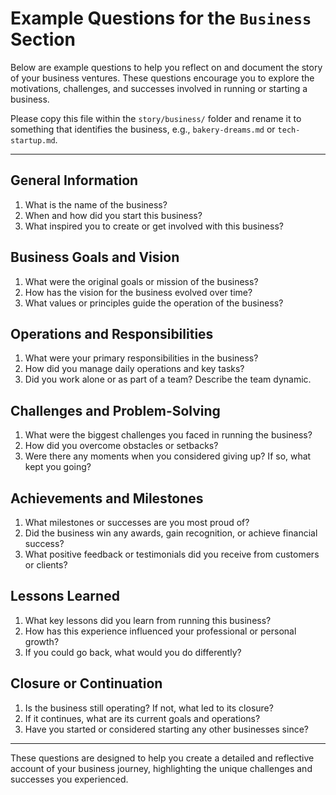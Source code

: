 # Example Questions for the `Business` Section

Below are example questions to help you reflect on and document the story of your business ventures. These questions encourage you to explore the motivations, challenges, and successes involved in running or starting a business.

Please copy this file within the `story/business/` folder and rename it to something that identifies the business, e.g., `bakery-dreams.md` or `tech-startup.md`.

---

## **General Information**
1. What is the name of the business?
2. When and how did you start this business?
3. What inspired you to create or get involved with this business?

## **Business Goals and Vision**
1. What were the original goals or mission of the business?
2. How has the vision for the business evolved over time?
3. What values or principles guide the operation of the business?

## **Operations and Responsibilities**
1. What were your primary responsibilities in the business?
2. How did you manage daily operations and key tasks?
3. Did you work alone or as part of a team? Describe the team dynamic.

## **Challenges and Problem-Solving**
1. What were the biggest challenges you faced in running the business?
2. How did you overcome obstacles or setbacks?
3. Were there any moments when you considered giving up? If so, what kept you going?

## **Achievements and Milestones**
1. What milestones or successes are you most proud of?
2. Did the business win any awards, gain recognition, or achieve financial success?
3. What positive feedback or testimonials did you receive from customers or clients?

## **Lessons Learned**
1. What key lessons did you learn from running this business?
2. How has this experience influenced your professional or personal growth?
3. If you could go back, what would you do differently?

## **Closure or Continuation**
1. Is the business still operating? If not, what led to its closure?
2. If it continues, what are its current goals and operations?
3. Have you started or considered starting any other businesses since?

---

These questions are designed to help you create a detailed and reflective account of your business journey, highlighting the unique challenges and successes you experienced.
